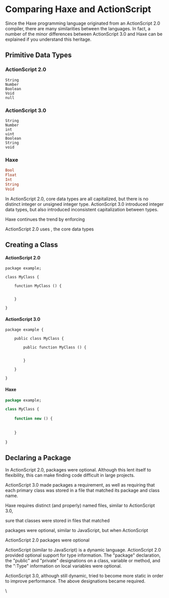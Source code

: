 # Comparing Haxe and ActionScript

Since the Haxe programming language originated from an ActionScript 2.0 compiler, there are many similarities between the languages. In fact, a number of the minor differences between ActionScript 3.0 and Haxe can be explained if you understand this heritage.

## Primitive Data Types

### ActionScript 2.0

```as2
String
Number
Boolean
Void
null
```

### ActionScript 3.0

```as3
String
Number
int
uint
Boolean
String
void
```

### Haxe

```haxe
Bool
Float
Int
String
Void
```

In ActionScript 2.0, core data types are all capitalized, but there is no distinct integer or unsigned integer type. ActionScript 3.0 introduced integer data types, but also introduced inconsistent capitalization between types.

Haxe continues the trend by enforcing 



ActionScript 2.0 uses , the core data types 

## Creating a Class

#### ActionScript 2.0

```as2
package example;

class MyClass {
    
    function MyClass () {
        
        
    }

}
```

#### ActionScript 3.0

```as3
package example {
    
    public class MyClass {
        
        public function MyClass () {
            
            
        }

    }

}
```

#### Haxe

```haxe
package example;

class MyClass {
    
    function new () {
        
        
    }
    
}
```

## Declaring a Package

In ActionScript 2.0, packages were optional. Although this lent itself to flexibility, this can make finding code difficult in large projects.

ActionScript 3.0 made packages a requirement, as well as requiring that each primary class was stored in a file that matched its package and class name.  

Haxe requires distinct (and properly) named files, similar to ActionScript 3.0, 

sure that classes were stored in files that matched 



packages were optional, similar to JavaScript, but when ActionScript 



ActionScript 2.0 packages were optional

ActionScript (similar to JavaScript) is a dynamic language. ActionScript 2.0 provided optional support for type information. The "package" declaration, the "public" and "private" designations on a class, variable or method, and the ":Type" information on local variables were optional.

ActionScript 3.0, although still dynamic, tried to become more static in order to improve performance. The above designations became required.

\
